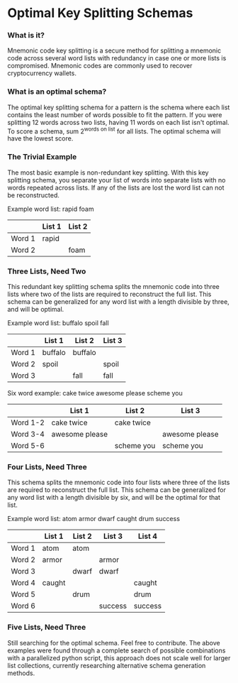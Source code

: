 # Optimal Key Splitting Schemas

### What is it?
Mnemonic code key splitting is a secure method for splitting a mnemonic code across several word lists with redundancy in case one or more lists is compromised. Mnemonic codes are commonly used to recover cryptocurrency wallets.

### What is an optimal schema?
The optimal key splitting schema for a pattern is the schema where each list contains the least number of words possible to fit the pattern. If you were splitting 12 words across two lists, having 11 words on each list isn't optimal. To score a schema, sum 2<sup>words on list</sup> for all lists. The optimal schema will have the lowest score.

### The Trivial Example
The most basic example is non-redundant key splitting. With this key splitting schema, you separate your list of words into separate lists with no words repeated across lists. If any of the lists are lost the word list can not be reconstructed. 

Example word list: rapid foam

|        | List 1 | List 2 |
|--------|--------|--------|
| Word 1 | rapid  |        |
| Word 2 |        | foam  |

### Three Lists, Need Two
This redundant key splitting schema splits the mnemonic code into three lists where two of the lists are required to reconstruct the full list. This schema can be generalized for any word list with a length divisible by three, and will be optimal.

Example word list: buffalo spoil fall

|        | List 1  | List 2  | List 3 |
|--------|---------|---------|--------|
| Word 1 | buffalo | buffalo |        |
| Word 2 | spoil   |         | spoil  |
| Word 3 |         | fall    | fall   |


Six word example: cake twice awesome please scheme you

|          | List 1         | List 2     | List 3         |
|----------|----------------|------------|----------------|
| Word 1-2 | cake twice     | cake twice |                |
| Word 3-4 | awesome please |            | awesome please |
| Word 5-6 |                | scheme you | scheme you     |

### Four Lists, Need Three
This schema splits the mnemonic code into four lists where three of the lists are required to reconstruct the full list. This schema can be generalized for any word list with a length divisible by six, and will be the optimal for that list.

Example word list: atom armor dwarf caught drum success

|        | List 1 | List 2 | List 3  | List 4  |
|--------|--------|--------|---------|---------|
| Word 1 | atom   | atom   |         |         |
| Word 2 | armor  |        | armor   |         |
| Word 3 |        | dwarf  | dwarf   |         |
| Word 4 | caught |        |         | caught  |
| Word 5 |        | drum   |         | drum    |
| Word 6 |        |        | success | success |

### Five Lists, Need Three
Still searching for the optimal schema. Feel free to contribute. The above examples were found through a complete search of possible combinations with a parallelized python script, this approach does not scale well for larger list collections, currently researching alternative schema generation methods.
